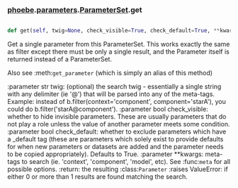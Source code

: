 ### [phoebe](phoebe.md).[parameters](parameters.md).[ParameterSet](ParameterSet.md).get

```py

def get(self, twig=None, check_visible=True, check_default=True, **kwargs)

```



Get a single parameter from this ParameterSet.  This works exactly the
same as filter except there must be only a single result, and the Parameter
itself is returned instead of a ParameterSet.

Also see :meth:`get_parameter` (which is simply an alias of this method)

:parameter str twig: (optional) the search twig - essentially a single
        string with any delimiter (ie '@') that will be parsed
        into any of the meta-tags.  Example: instead of
        b.filter(context='component', component='starA'), you
        could do b.filter('starA@component').
:parameter bool check_visible: whether to hide invisible
        parameters.  These are usually parameters that do not
        play a role unless the value of another parameter meets
        some condition.
:parameter bool check_default: whether to exclude parameters which
        have a _default tag (these are parameters which solely exist
        to provide defaults for when new parameters or datasets are
        added and the parameter needs to be copied appropriately).
        Defaults to True.
:parameter **kwargs: meta-tags to search (ie. 'context', 'component',
        'model', etc).  See :func:`meta` for all possible options.
:return: the resulting :class:`Parameter`
:raises ValueError: if either 0 or more than 1 results are found
        matching the search.

